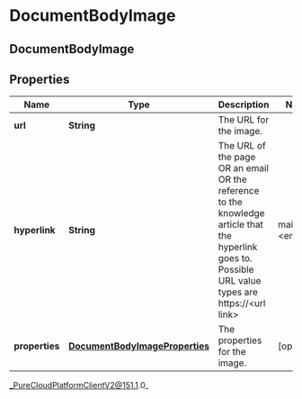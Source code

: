 # DocumentBodyImage

## DocumentBodyImage

## Properties

|Name | Type | Description | Notes|
|------------ | ------------- | ------------- | -------------|
| **url** | **String** | The URL for the image. | |
| **hyperlink** | **String** | The URL of the page OR an email OR the reference to the knowledge article that the hyperlink goes to. Possible URL value types are https://&lt;url link&gt; | mailto:&lt;email&gt; | grn:knowledge:::documentVariation/&lt;knowledgeBaseId&gt;/&lt;documentId&gt;/&lt;variationId&gt; | grn:knowledge:::document/&lt;knowledgeBaseId&gt;/&lt;documentId&gt; | grn:knowledge:::category/&lt;knowledgeBaseId&gt;/&lt;categoryId&gt; | grn:knowledge:::label/&lt;knowledgeBaseId&gt;/&lt;labelId&gt; | [optional] |
| **properties** | [**DocumentBodyImageProperties**](DocumentBodyImageProperties) | The properties for the image. | [optional] |



_PureCloudPlatformClientV2@151.1.0_

